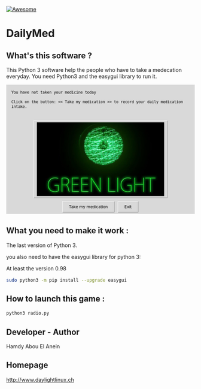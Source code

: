 [![Awesome](https://awesome.re/badge.svg)](https://awesome.re)  

# DailyMed
  

## What's this software ?  

This Python 3 software help the people who have to take a medecation 
everyday. You need Python3 and the easygui library to run it.

![Screenshot](screenshot.png)  


## What you need to make it work :  

The last version of Python 3.

you also need to have the easygui library for python 3:

At least the version 0.98

```sh
sudo python3 -m pip install --upgrade easygui 
```


## How to launch this game :  

```sh
python3 radio.py
```  


## Developer - Author

Hamdy Abou El Anein

## Homepage

http://www.daylightlinux.ch 
